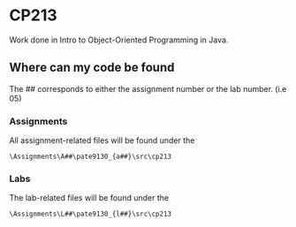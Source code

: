 # CP213
Work done in Intro to Object-Oriented Programming in Java.

## Where can my code be found

The ## corresponds to either the assignment number or the lab number. (i.e 05)

### Assignments

All assignment-related files will be found under the 
```
\Assignments\A##\pate9130_{a##}\src\cp213 
```

### Labs

The lab-related files will be found under the 
```
\Assignments\L##\pate9130_{l##}\src\cp213 
```
